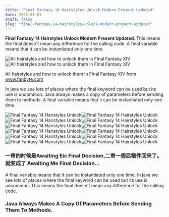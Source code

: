 ```yaml
---
title: "Final Fantasy 14 Hairstyles Unlock Modern Present Updated"
date: 2025-01-01
draft: false
slug: "final-fantasy-14-hairstyles-unlock-modern-present-updated" 
---
```


**Final Fantasy 14 Hairstyles Unlock Modern Present Updated**. This means the final doesn't mean any difference for the calling code. A final variable means that it can be instantiated only one time.

![All hairstyles and how to unlock them in Final Fantasy XIV](https://static.fanbyte.com/uploads/2023/08/ffxiv_guide_hairstyles_premium_liberatinglocks.jpg)![All hairstyles and how to unlock them in Final Fantasy XIV](https://static.fanbyte.com/uploads/2023/08/ffxiv_guide_hairstyles_premium_liberatinglocks.jpg)

All hairstyles and how to unlock them in Final Fantasy XIV from www.fanbyte.com

In java we see lots of places where the final keyword can be used but its use is uncommon. Java always makes a copy of parameters before sending them to methods. A final variable means that it can be instantiated only one time.

![Final Fantasy 14 Hairstyles Unlock ](https://static.fanbyte.com/uploads/2023/08/ffxiv_hairstyles_header.jpg " All hairstyles and how to unlock them in Final Fantasy XIV")![Final Fantasy 14 Hairstyles Unlock ](https://static.fanbyte.com/uploads/2021/12/FFXIV-Endwalker-121221-Female-Vier-Hair-Hero.jpg " FFXIV Endwalker How to Unlock the New Female Viera Hairstyles")![Final Fantasy 14 Hairstyles Unlock ](https://static1.thegamerimages.com/wordpress/wp-content/uploads/2023/07/a-miqo-te-and-hyur-in-final-fantasy-14-with-the-ambitious-ends-hairstyle.jpg " How To Get The Ambitious Ends Hairstyle In FFXIV")![Final Fantasy 14 Hairstyles Unlock ](https://img.finalfantasyxiv.com/lds/uiguide/na/a3/fb583f3699382503d446bfdff54586069bc716.jpg " How can I filter and compare hairstyles when changing my appearance")![Final Fantasy 14 Hairstyles Unlock ](https://static0.thegamerimages.com/wordpress/wp-content/uploads/2022/05/Final-Fantasy-14-Fashionable-Lenghts.jpg " 11+ Ffxiv Viera Unlockable Hairstyles RuenTobiah")![Final Fantasy 14 Hairstyles Unlock ](https://static.fanbyte.com/uploads/2023/08/ffxiv_guide_hairstyles_island_talltails.jpg " All hairstyles and how to unlock them in Final Fantasy XIV")![Final Fantasy 14 Hairstyles Unlock ](https://static.fanbyte.com/uploads/2023/08/ffxiv_guide_hairstyles_bozja_bothways.jpg " All hairstyles and how to unlock them in Final Fantasy XIV")![Final Fantasy 14 Hairstyles Unlock ](https://static.fanbyte.com/uploads/2023/08/ffxiv_guide_hairstyles_bozja_windcaller.jpg " All hairstyles and how to unlock them in Final Fantasy XIV")![Final Fantasy 14 Hairstyles Unlock ](https://static.fanbyte.com/uploads/2023/07/blue-steel.png " How to Unlock the Ambitious Ends Hairstyle in Final Fantasy XIV")![Final Fantasy 14 Hairstyles Unlock ](https://static.fanbyte.com/uploads/2023/08/ffxiv_guide_hairstyles_premium_liberatinglocks.jpg " All hairstyles and how to unlock them in Final Fantasy XIV")![Final Fantasy 14 Hairstyles Unlock ](https://static.fanbyte.com/uploads/2023/08/ffxiv_guide_hairstyles_mgp_greatlenghts.jpg " Modern Aesthetics Great Lengths Au Ra Ffxiv Store")![Final Fantasy 14 Hairstyles Unlock ](https://static.fanbyte.com/uploads/2023/08/ffxiv_guide_hairstyles_raid_scanningforstyle.jpg " All hairstyles and how to unlock them in Final Fantasy XIV")

### 一审的时候是Awaiting Eic Final Decision,二审一周后稿件回来了。就变成了 Awaiting Me Final Decision…

A final variable means that it can be instantiated only one time. In java we see lots of places where the final keyword can be used but its use is uncommon. This means the final doesn't mean any difference for the calling code.

### Java Always Makes A Copy Of Parameters Before Sending Them To Methods.